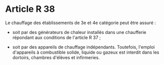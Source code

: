 # Article R 38

Le chauffage des établissements de 3e et 4e catégorie peut être assuré :

- soit par des générateurs de chaleur installés dans une chaufferie répondant aux conditions de l'article R 37 ;

- soit par des appareils de chauffage indépendants. Toutefois, l'emploi d'appareils à combustible solide, liquide ou gazeux est interdit dans les dortoirs, chambres d'élèves et infirmeries.
